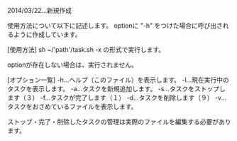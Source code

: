 2014/03/22...新規作成

使用方法について以下に記述します。
optionに "-h" をつけた場合に呼び出されるように作成しています。

[使用方法]
sh ~/'path'/task.sh -x
の形式で実行します。

optionが存在しない場合は、実行されません。

[オプション一覧]
-h...ヘルプ（このファイル）を表示します。
-l...現在実行中のタスクを表示します。
-a...タスクを新規追加します。
-s...タスクをストップします（３）
-f...タスクが完了します（１）
-d...タスクを削除します（９）
-v...タスクをおさめているファイルを表示します。

ストップ・完了・削除したタスクの管理は実際のファイルを編集する必要があります。

